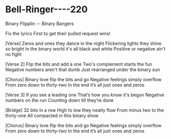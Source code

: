 # Bell-Ringer----220
Binary Flipplin -- Binary Bangers


Fix the lyrics First to get their pulled request wins!

[Verse]
Zeros and ones they dance in the night
Flickering lights they shine so bright
In the binary world it's all black and white
Positive or negative ain't no fight

[Verse 2]
Flip the bits and add a one
Two's complement starts the fun
Negative numbers aren't that dumb
Just rearranged under the binary sun

[Chorus]
Binary love flip the bits and go
Negative feelings simply overflow
From zero down to thirty-two
In the end it’s all just ones and zeros

[Verse 3]
If you see a leading one
That’s how you know it's begun
Negative numbers on the run
Counting down till they’re done

[Bridge]
32 bits in a row
High to low they neatly flow
From minus two to the thirty-one
All compacted in this binary show

[Chorus]
Binary love flip the bits and go
Negative feelings simply overflow
From zero down to thirty-two
In the end it’s all just ones and zeros
